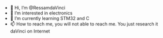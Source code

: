 - 👋 Hi, I’m @RessamdaVinci
- 👀 I’m interested in electronics 
- 🌱 I’m currently learning STM32 and C
- 📫 How to reach me, you will not able to reach me. You just research it daVinci on Internet

<!---
RessamdaVinci/RessamdaVinci is a ✨ special ✨ repository because its `README.md` (this file) appears on your GitHub profile.
You can click the Preview link to take a look at your changes.
--->
